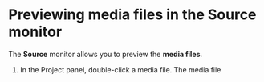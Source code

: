# Previewing media files in the Source monitor

The **Source** monitor allows you to preview the **media files**.

1. In the Project panel, double-click a media file. The media file 


